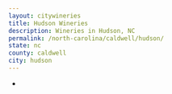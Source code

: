 ```yaml
---
layout: citywineries
title: Hudson Wineries
description: Wineries in Hudson, NC
permalink: /north-carolina/caldwell/hudson/
state: nc
county: caldwell
city: hudson
---
```

-
